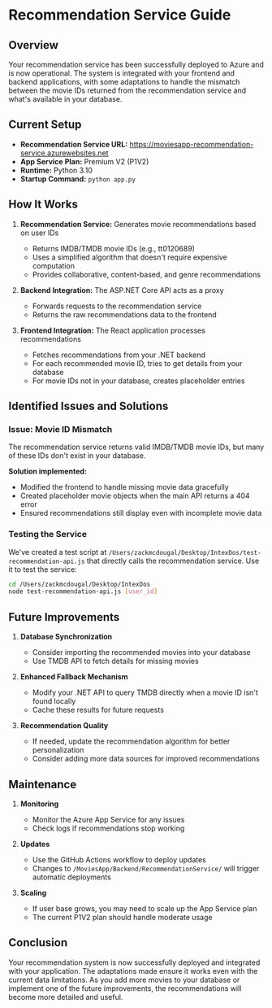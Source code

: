 # Recommendation Service Guide

## Overview
Your recommendation service has been successfully deployed to Azure and is now operational. The system is integrated with your frontend and backend applications, with some adaptations to handle the mismatch between the movie IDs returned from the recommendation service and what's available in your database.

## Current Setup
- **Recommendation Service URL:** https://moviesapp-recommendation-service.azurewebsites.net
- **App Service Plan:** Premium V2 (P1V2)
- **Runtime:** Python 3.10
- **Startup Command:** `python app.py`

## How It Works
1. **Recommendation Service:** Generates movie recommendations based on user IDs
   - Returns IMDB/TMDB movie IDs (e.g., tt0120689)
   - Uses a simplified algorithm that doesn't require expensive computation
   - Provides collaborative, content-based, and genre recommendations

2. **Backend Integration:** The ASP.NET Core API acts as a proxy
   - Forwards requests to the recommendation service
   - Returns the raw recommendations data to the frontend

3. **Frontend Integration:** The React application processes recommendations
   - Fetches recommendations from your .NET backend
   - For each recommended movie ID, tries to get details from your database
   - For movie IDs not in your database, creates placeholder entries

## Identified Issues and Solutions

### Issue: Movie ID Mismatch
The recommendation service returns valid IMDB/TMDB movie IDs, but many of these IDs don't exist in your database.

**Solution implemented:**
- Modified the frontend to handle missing movie data gracefully
- Created placeholder movie objects when the main API returns a 404 error
- Ensured recommendations still display even with incomplete movie data

### Testing the Service
We've created a test script at `/Users/zackmcdougal/Desktop/IntexDos/test-recommendation-api.js` that directly calls the recommendation service. Use it to test the service:

```bash
cd /Users/zackmcdougal/Desktop/IntexDos
node test-recommendation-api.js [user_id]
```

## Future Improvements

1. **Database Synchronization**
   - Consider importing the recommended movies into your database
   - Use TMDB API to fetch details for missing movies

2. **Enhanced Fallback Mechanism**
   - Modify your .NET API to query TMDB directly when a movie ID isn't found locally
   - Cache these results for future requests

3. **Recommendation Quality**
   - If needed, update the recommendation algorithm for better personalization
   - Consider adding more data sources for improved recommendations

## Maintenance

1. **Monitoring**
   - Monitor the Azure App Service for any issues
   - Check logs if recommendations stop working

2. **Updates**
   - Use the GitHub Actions workflow to deploy updates
   - Changes to `/MoviesApp/Backend/RecommendationService/` will trigger automatic deployments

3. **Scaling**
   - If user base grows, you may need to scale up the App Service plan
   - The current P1V2 plan should handle moderate usage

## Conclusion
Your recommendation system is now successfully deployed and integrated with your application. The adaptations made ensure it works even with the current data limitations. As you add more movies to your database or implement one of the future improvements, the recommendations will become more detailed and useful.
